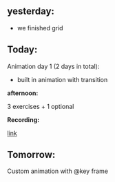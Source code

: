 ## yesterday:

- we finished grid

## Today:

Animation day 1 (2 days in total):

- built in animation with transition

**afternoon:**

3 exercises + 1 optional

**Recording:**

[link](https://us02web.zoom.us/rec/share/41jXNFRI_bu7zAOS5WNYw5E9JOWu8H9kzMwOgsihJOwEWcAm5dtd321ofzT5DPlJ.P_J_PMpCiQjDL9mg)

## Tomorrow:

Custom animation with @key frame